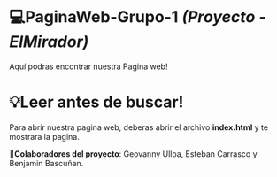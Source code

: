 # 💻PaginaWeb-Grupo-1 *(Proyecto - ElMirador)*
Aquí podras encontrar nuestra Pagina web!

# 💡Leer antes de buscar!
Para abrir nuestra pagina web, deberas abrir el archivo **index.html** y te mostrara la pagina.

**📖Colaboradores del proyecto**: Geovanny Ulloa, Esteban Carrasco y Benjamin Bascuñan.
